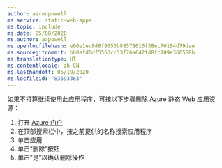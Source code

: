 ```yaml
---
author: aaronpowell
ms.service: static-web-apps
ms.topic: include
ms.date: 05/08/2020
ms.author: aapowell
ms.openlocfilehash: e06e1ec848f9553b88578616f38ec70184d79dae
ms.sourcegitcommit: bb0afd0df5563cc53f76a642fd8fc709e366568b
ms.translationtype: HT
ms.contentlocale: zh-CN
ms.lasthandoff: 05/19/2020
ms.locfileid: "83593363"
---
```

如果不打算继续使用此应用程序，可按以下步骤删除 Azure 静态 Web 应用资源：

1. 打开 [Azure 门户](https://portal.azure.com)
1. 在顶部搜索栏中，按之前提供的名称搜索应用程序
1. 单击应用
1. 单击“删除”按钮
1. 单击“是”以确认删除操作
